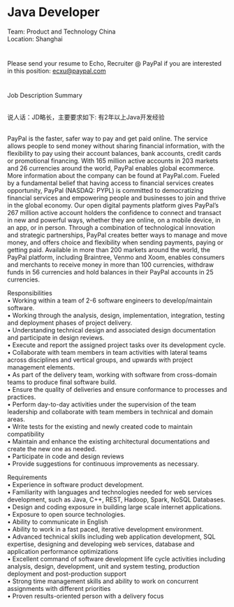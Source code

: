 Java Developer 
=
Team: Product and Technology China
   <br />
Location: Shanghai
#
Please send your resume to Echo, Recruiter @ PayPal if you are interested in this position: ecxu@paypal.com
#
Job Description Summary

<br />说人话：JD略长，主要要求如下: 有2年以上Java开发经验

   <br />PayPal is the faster, safer way to pay and get paid online. The service allows people to send money without sharing financial information, with the flexibility to pay using their account balances, bank accounts, credit cards or promotional financing. With 165 million active accounts in 203 markets and 26 currencies around the world, PayPal enables global ecommerce. More information about the company can be found at PayPal.com. 
Fueled by a fundamental belief that having access to financial services creates opportunity, PayPal (NASDAQ: PYPL) is committed to democratizing financial services and empowering people and businesses to join and thrive in the global economy. Our open digital payments platform gives PayPal’s 267 million active account holders the confidence to connect and transact in new and powerful ways, whether they are online, on a mobile device, in an app, or in person. Through a combination of technological innovation and strategic partnerships, PayPal creates better ways to manage and move money, and offers choice and flexibility when sending payments, paying or getting paid. Available in more than 200 markets around the world, the PayPal platform, including Braintree, Venmo and Xoom, enables consumers and merchants to receive money in more than 100 currencies, withdraw funds in 56 currencies and hold balances in their PayPal accounts in 25 currencies.

Responsibilities
   <br />•	Working within a team of 2-6 software engineers to develop/maintain software.
   <br />•	Working through the analysis, design, implementation, integration, testing and deployment phases of project delivery.
   <br />•	Understanding technical design and associated design documentation and participate in design reviews.
   <br />•	Execute and report the assigned project tasks over its development cycle.
   <br />•	Collaborate with team members in team activities with lateral teams across disciplines and vertical groups, and upwards with project management elements.
   <br />•	As part of the delivery team, working with software from cross-domain teams to produce final software build.
   <br />•	Ensure the quality of deliveries and ensure conformance to processes and practices.
   <br />•	Perform day-to-day activities under the supervision of the team leadership and collaborate with team members in technical and domain areas.
   <br />•	Write tests for the existing and newly created code to maintain compatibility
   <br />•	Maintain and enhance the existing architectural documentations and create the new one as needed.
   <br />•	Participate in code and design reviews
   <br />•	Provide suggestions for continuous improvements as necessary.

Requirements
   <br />•  Experience in software product development.
   <br />•	Familiarity with languages and technologies needed for web services development, such as Java, C++, REST, Hadoop, Spark, NoSQL Databases.
   <br />•	Design and coding exposure in building large scale internet applications.
   <br />•	Exposure to open source technologies.
   <br />•	Ability to communicate in English
   <br />•	Ability to work in a fast paced, iterative development environment.
   <br />•	Advanced technical skills including web application development, SQL expertise, designing and developing web services, database and application performance optimizations
   <br />•	Excellent command of software development life cycle activities including analysis, design, development, unit and system testing, production deployment and post-production support
   <br />•	Strong time management skills and ability to work on concurrent assignments with different priorities
   <br />•	Proven results-oriented person with a delivery focus
